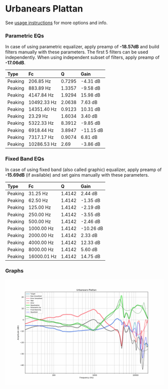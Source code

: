 # Urbanears Plattan
See [usage instructions](https://github.com/jaakkopasanen/AutoEq#usage) for more options and info.

### Parametric EQs
In case of using parametric equalizer, apply preamp of **-18.57dB** and build filters manually
with these parameters. The first 5 filters can be used independently.
When using independent subset of filters, apply preamp of **-17.06dB**.

| Type    | Fc          |      Q | Gain      |
|:--------|:------------|:-------|:----------|
| Peaking | 206.85 Hz   | 0.7295 | -4.31 dB  |
| Peaking | 883.89 Hz   | 1.3357 | -9.58 dB  |
| Peaking | 4147.84 Hz  | 1.9294 | 15.98 dB  |
| Peaking | 10492.33 Hz | 2.0638 | 7.63 dB   |
| Peaking | 14351.40 Hz | 0.9123 | 10.31 dB  |
| Peaking | 23.29 Hz    | 1.6034 | 3.40 dB   |
| Peaking | 5322.33 Hz  | 8.3912 | -9.85 dB  |
| Peaking | 6918.44 Hz  | 3.8947 | -11.15 dB |
| Peaking | 7317.17 Hz  | 0.9074 | 6.81 dB   |
| Peaking | 10286.53 Hz | 2.69   | -3.86 dB  |

### Fixed Band EQs
In case of using fixed band (also called graphic) equalizer, apply preamp of **-15.69dB**
(if available) and set gains manually with these parameters.

| Type    | Fc          |      Q | Gain      |
|:--------|:------------|:-------|:----------|
| Peaking | 31.25 Hz    | 1.4142 | 2.44 dB   |
| Peaking | 62.50 Hz    | 1.4142 | -1.35 dB  |
| Peaking | 125.00 Hz   | 1.4142 | -2.19 dB  |
| Peaking | 250.00 Hz   | 1.4142 | -3.55 dB  |
| Peaking | 500.00 Hz   | 1.4142 | -2.46 dB  |
| Peaking | 1000.00 Hz  | 1.4142 | -10.26 dB |
| Peaking | 2000.00 Hz  | 1.4142 | 2.33 dB   |
| Peaking | 4000.00 Hz  | 1.4142 | 12.33 dB  |
| Peaking | 8000.00 Hz  | 1.4142 | 5.60 dB   |
| Peaking | 16000.01 Hz | 1.4142 | 14.75 dB  |

### Graphs
![](./Urbanears%20Plattan.png)